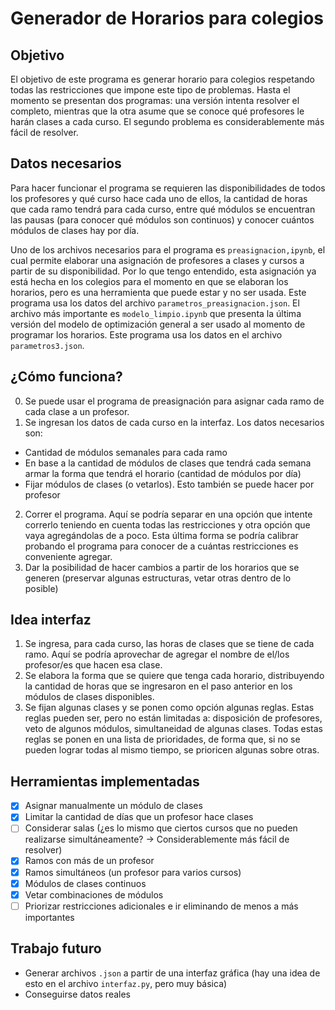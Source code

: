 # Generador de Horarios para colegios

## Objetivo
El objetivo de este programa es generar horario para colegios respetando todas las restricciones que impone este tipo de problemas. Hasta el momento se presentan dos programas: una versión intenta resolver el completo, mientras que la otra asume que se conoce qué profesores le harán clases a cada curso. El segundo problema es considerablemente más fácil de resolver.

## Datos necesarios
Para hacer funcionar el programa se requieren las disponibilidades de todos los profesores y qué curso hace cada uno de ellos, la cantidad de horas que cada ramo tendrá para cada curso, entre qué módulos se encuentran las pausas (para conocer qué módulos son continuos) y conocer cuántos módulos de clases hay por día.

Uno de los archivos necesarios para el programa es `preasignacion,ipynb`, el cual permite elaborar una asignación de profesores a clases y cursos a partir de su disponibilidad. Por lo que tengo entendido, esta asignación ya está hecha en los colegios para el momento en que se elaboran los horarios, pero es una herramienta que puede estar y no ser usada. Este programa usa los datos del archivo `parametros_preasignacion.json`.
El archivo más importante es `modelo_limpio.ipynb` que presenta la última versión del modelo de optimización general a ser usado al momento de programar los horarios. Este programa usa los datos en el archivo `parametros3.json`. 

<!-- ## ¿Cómo funciona?
0. Se hace un precómputo si la asignación será factible (¿la "oferta" de horas de los profesores logra cumplir la "demanda" de horas de clases?). SI esto no se cumple se agregarán profesores imaginarios que representan profesores que el colegio debe conseguirse para lograr cumplir con la demanda.
1. Se asignan los profesores a los cursos. En este punto se tienen en cuenta los cursos que ya se encuentran preasignados (como las jefaturas) y también la *wishlist* de cada profesor.
2. Se generan los horarios en base a las asignaciones hechas en el punto 2. -->

## ¿Cómo funciona?
0. Se puede usar el programa de preasignación para asignar cada ramo de cada clase a un profesor. 
1. Se ingresan los datos de cada curso en la interfaz. Los datos necesarios son:
- Cantidad de módulos semanales para cada ramo
- En base a la cantidad de módulos de clases que tendrá cada semana armar la forma que tendrá el horario (cantidad de módulos por día)
- Fijar módulos de clases (o vetarlos). Esto también se puede hacer por profesor
2. Correr el programa. Aquí se podría separar en una opción que intente correrlo teniendo en cuenta todas las restricciones y otra opción que vaya agregándolas de a poco. Esta última forma se podría calibrar probando el programa para conocer de a cuántas restricciones es conveniente agregar.
3. Dar la posibilidad de hacer cambios a partir de los horarios que se generen (preservar algunas estructuras, vetar otras dentro de lo posible)


## Idea interfaz
1. Se ingresa, para cada curso, las horas de clases que se tiene de cada ramo. Aquí se podría aprovechar de agregar el nombre de el/los profesor/es que hacen esa clase.
2. Se elabora la forma que se quiere que tenga cada horario, distribuyendo la cantidad de horas que se ingresaron en el paso anterior en los módulos de clases disponibles.
3. Se fijan algunas clases y se ponen como opción algunas reglas. Estas reglas pueden ser, pero no están limitadas a: disposición de profesores, veto de algunos módulos, simultaneidad de algunas clases. Todas estas reglas se ponen en una lista de prioridades, de forma que, si no se pueden lograr todas al mismo tiempo, se prioricen algunas sobre otras.

## Herramientas implementadas
- [x] Asignar manualmente un módulo de clases
- [x] Limitar la cantidad de días que un profesor hace clases
- [ ] Considerar salas (¿es lo mismo que ciertos cursos que no pueden realizarse simultáneamente? &rarr; Considerablemente más fácil de resolver)
- [x] Ramos con más de un profesor
- [x] Ramos simultáneos (un profesor para varios cursos)
- [x] Módulos de clases continuos
- [x] Vetar combinaciones de módulos
- [ ] Priorizar restricciones adicionales e ir eliminando de menos a más importantes

## Trabajo futuro
- Generar archivos `.json` a partir de una interfaz gráfica (hay una idea de esto en el archivo `interfaz.py`, pero muy básica)
- Conseguirse datos reales